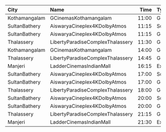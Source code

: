 | City          | Name                             |  Time | Type      | Price | Capacity | Booked |
| :------------ | :------------------------------- | ----: | :-------- | ----: | -------: | -----: |
| Kothamangalam | GCinemasKothamangalam            | 11:00 | Gold      |  130₹ |      162 |     81 |
| SultanBathery | AiswaryaCineplex4KDolbyAtmos     | 11:15 | SofaSeat  |  170₹ |       44 |     19 |
| SultanBathery | AiswaryaCineplex4KDolbyAtmos     | 11:15 | GoldClass |  110₹ |       63 |     31 |
| Thalassery    | LibertyParadiseComplexThalassery | 11:30 | Gold      |  125₹ |      214 |    177 |
| Kothamangalam | GCinemasKothamangalam            | 14:00 | Gold      |  130₹ |      162 |     81 |
| Thalassery    | LibertyParadiseComplexThalassery | 14:45 | Gold      |  125₹ |      214 |    177 |
| Manjeri       | LadderCinemasIndianMall          | 16:15 | Executive |  150₹ |       74 |     36 |
| SultanBathery | AiswaryaCineplex4KDolbyAtmos     | 17:00 | SofaSeat  |  170₹ |       44 |     19 |
| SultanBathery | AiswaryaCineplex4KDolbyAtmos     | 17:00 | GoldClass |  110₹ |       63 |     31 |
| Thalassery    | LibertyParadiseComplexThalassery | 18:00 | Gold      |  125₹ |      214 |    177 |
| SultanBathery | AiswaryaCineplex4KDolbyAtmos     | 20:00 | SofaSeat  |  170₹ |       44 |     19 |
| SultanBathery | AiswaryaCineplex4KDolbyAtmos     | 20:00 | GoldClass |  110₹ |       63 |     31 |
| Thalassery    | LibertyParadiseComplexThalassery | 21:15 | Gold      |  125₹ |      214 |    177 |
| Manjeri       | LadderCinemasIndianMall          | 21:30 | Executive |  150₹ |       74 |     36 |